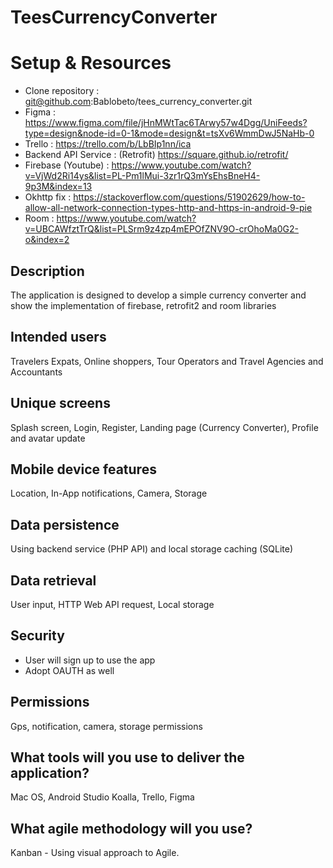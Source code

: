 # TeesCurrencyConverter

# Setup & Resources
- Clone repository : git@github.com:Bablobeto/tees_currency_converter.git
- Figma : https://www.figma.com/file/jHnMWtTac6TArwy57w4Dgg/UniFeeds?type=design&node-id=0-1&mode=design&t=tsXv6WmmDwJ5NaHb-0
- Trello : https://trello.com/b/LbBIp1nn/ica
- Backend API Service : (Retrofit) https://square.github.io/retrofit/
- Firebase (Youtube) : https://www.youtube.com/watch?v=VjWd2Ri14ys&list=PL-Pm1lMui-3zr1rQ3mYsEhsBneH4-9p3M&index=13
- Okhttp fix : https://stackoverflow.com/questions/51902629/how-to-allow-all-network-connection-types-http-and-https-in-android-9-pie
- Room : https://www.youtube.com/watch?v=UBCAWfztTrQ&list=PLSrm9z4zp4mEPOfZNV9O-crOhoMa0G2-o&index=2

## Description
The application is designed to develop a simple currency converter and show the implementation of firebase, retrofit2 and room libraries

## Intended users
Travelers Expats,  Online shoppers, Tour Operators and Travel Agencies and Accountants

## Unique screens
Splash screen, Login, Register, Landing page (Currency Converter), Profile and avatar update

## Mobile device features
Location, In-App notifications, Camera, Storage

## Data persistence
Using backend service (PHP API) and local storage caching (SQLite)

## Data retrieval
User input, HTTP Web API request, Local storage

## Security
- User will sign up to use the app
- Adopt OAUTH as well

## Permissions
Gps, notification, camera, storage permissions

## What tools will you use to deliver the application?
Mac OS, Android Studio Koalla, Trello, Figma

## What agile methodology will you use?
Kanban - Using visual approach to Agile.

